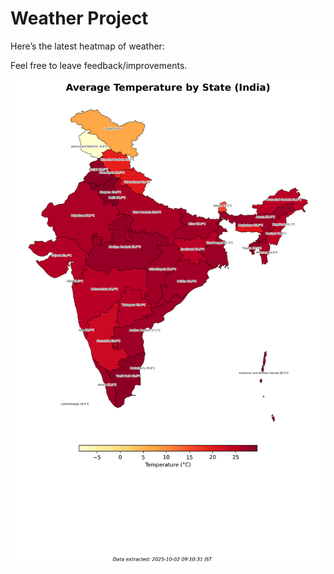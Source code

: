 # Weather Project

Here’s the latest heatmap of weather:

Feel free to leave feedback/improvements.

![India Heatmap](docs/assets/india_heatmap.png?v=DDF431)

